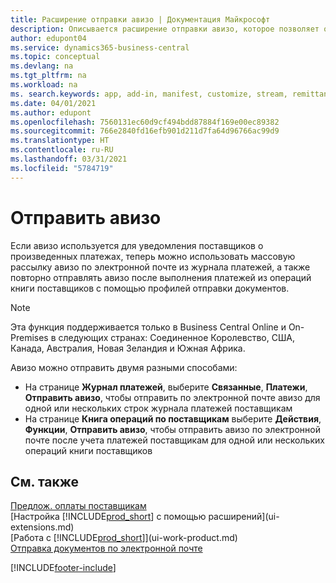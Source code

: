 ```yaml
---
title: Расширение отправки авизо | Документация Майкрософт
description: Описывается расширение отправки авизо, которое позволяет отправить по электронной почте и повторно отправить авизо из журнала платежей и операций книги поставщиков.
author: edupont04
ms.service: dynamics365-business-central
ms.topic: conceptual
ms.devlang: na
ms.tgt_pltfrm: na
ms.workload: na
ms. search.keywords: app, add-in, manifest, customize, stream, remittance, advice
ms.date: 04/01/2021
ms.author: edupont
ms.openlocfilehash: 7560131ec60d9cf494bdd87884f169e00ec89382
ms.sourcegitcommit: 766e2840fd16efb901d211d7fa64d96766ac99d9
ms.translationtype: HT
ms.contentlocale: ru-RU
ms.lasthandoff: 03/31/2021
ms.locfileid: "5784719"
---
```

# <a name="send-remittance-advice"></a>Отправить авизо

Если авизо используется для уведомления поставщиков о произведенных платежах, теперь можно использовать массовую рассылку авизо по электронной почте из журнала платежей, а также повторно отправлять авизо после выполнения платежей из операций книги поставщиков с помощью профилей отправки документов.

> [!NOTE]
> Эта функция поддерживается только в Business Central Online и On-Premises в следующих странах: Соединенное Королевство, США, Канада, Австралия, Новая Зеландия и Южная Африка.  

Авизо можно отправить двумя разными способами:

* На странице **Журнал платежей**, выберите **Связанные**, **Платежи**, **Отправить авизо**, чтобы отправить по электронной почте авизо для одной или нескольких строк журнала платежей поставщикам
* На странице **Книга операций по поставщикам** выберите **Действия**, **Функции**, **Отправить авизо**, чтобы отправить авизо по электронной почте после учета платежей поставщикам для одной или нескольких операций книги поставщиков

## <a name="see-also"></a>См. также

[Предлож. оплаты поставщикам](payables-how-suggest-vendor-payments.md)  
[Настройка [!INCLUDE[prod_short](includes/prod_short.md)] с помощью расширений](ui-extensions.md)  
[Работа с [!INCLUDE[prod_short](includes/prod_short.md)]](ui-work-product.md)  
[Отправка документов по электронной почте](ui-how-send-documents-email.md)  


[!INCLUDE[footer-include](includes/footer-banner.md)]